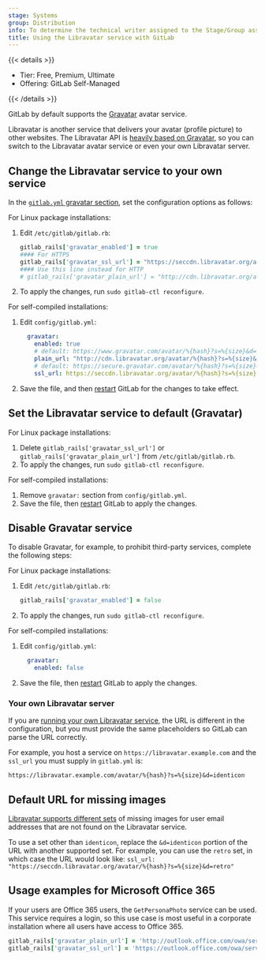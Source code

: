 ```yaml
---
stage: Systems
group: Distribution
info: To determine the technical writer assigned to the Stage/Group associated with this page, see https://handbook.gitlab.com/handbook/product/ux/technical-writing/#assignments
title: Using the Libravatar service with GitLab
---
```


{{< details >}}

- Tier: Free, Premium, Ultimate
- Offering: GitLab Self-Managed

{{< /details >}}

GitLab by default supports the [Gravatar](https://gravatar.com) avatar service.

Libravatar is another service that delivers your avatar (profile picture) to
other websites. The Libravatar API is
[heavily based on Gravatar](https://wiki.libravatar.org/api/), so you can
switch to the Libravatar avatar service or even your own Libravatar
server.

## Change the Libravatar service to your own service

In the [`gitlab.yml` gravatar section](https://gitlab.com/gitlab-org/gitlab/-/blob/68dac188ec6b1b03d53365e7579422f44cbe7a1c/config/gitlab.yml.example#L469-476), set
the configuration options as follows:

For Linux package installations:

1. Edit `/etc/gitlab/gitlab.rb`:

   ```ruby
   gitlab_rails['gravatar_enabled'] = true
   #### For HTTPS
   gitlab_rails['gravatar_ssl_url'] = "https://seccdn.libravatar.org/avatar/%{hash}?s=%{size}&d=identicon"
   #### Use this line instead for HTTP
   # gitlab_rails['gravatar_plain_url'] = "http://cdn.libravatar.org/avatar/%{hash}?s=%{size}&d=identicon"
   ```

1. To apply the changes, run `sudo gitlab-ctl reconfigure`.

For self-compiled installations:

1. Edit `config/gitlab.yml`:

   ```yaml
     gravatar:
       enabled: true
       # default: https://www.gravatar.com/avatar/%{hash}?s=%{size}&d=identicon
       plain_url: "http://cdn.libravatar.org/avatar/%{hash}?s=%{size}&d=identicon"
       # default: https://secure.gravatar.com/avatar/%{hash}?s=%{size}&d=identicon
       ssl_url: https://seccdn.libravatar.org/avatar/%{hash}?s=%{size}&d=identicon"
   ```

1. Save the file, and then [restart](restart_gitlab.md#self-compiled-installations)
   GitLab for the changes to take effect.

## Set the Libravatar service to default (Gravatar)

For Linux package installations:

1. Delete `gitlab_rails['gravatar_ssl_url']` or `gitlab_rails['gravatar_plain_url']` from `/etc/gitlab/gitlab.rb`.
1. To apply the changes, run `sudo gitlab-ctl reconfigure`.

For self-compiled installations:

1. Remove `gravatar:` section from `config/gitlab.yml`.
1. Save the file, then [restart](restart_gitlab.md#self-compiled-installations)
   GitLab to apply the changes.

## Disable Gravatar service

To disable Gravatar, for example, to prohibit third-party services, complete the following steps:

For Linux package installations:

1. Edit `/etc/gitlab/gitlab.rb`:

   ```ruby
   gitlab_rails['gravatar_enabled'] = false
   ```

1. To apply the changes, run `sudo gitlab-ctl reconfigure`.

For self-compiled installations:

1. Edit `config/gitlab.yml`:

   ```yaml
     gravatar:
       enabled: false
   ```

1. Save the file, then [restart](restart_gitlab.md#self-compiled-installations)
   GitLab to apply the changes.

### Your own Libravatar server

If you are [running your own Libravatar service](https://wiki.libravatar.org/running_your_own/),
the URL is different in the configuration, but you must provide the same
placeholders so GitLab can parse the URL correctly.

For example, you host a service on `https://libravatar.example.com` and the
`ssl_url` you must supply in `gitlab.yml` is:

`https://libravatar.example.com/avatar/%{hash}?s=%{size}&d=identicon`

## Default URL for missing images

[Libravatar supports different sets](https://wiki.libravatar.org/api/) of
missing images for user email addresses that are not found on the Libravatar
service.

To use a set other than `identicon`, replace the `&d=identicon` portion of the
URL with another supported set. For example, you can use the `retro` set, in
which case the URL would look like: `ssl_url: "https://seccdn.libravatar.org/avatar/%{hash}?s=%{size}&d=retro"`

## Usage examples for Microsoft Office 365

If your users are Office 365 users, the `GetPersonaPhoto` service can be used.
This service requires a login, so this use case is most useful in a
corporate installation where all users have access to Office 365.

```ruby
gitlab_rails['gravatar_plain_url'] = 'http://outlook.office.com/owa/service.svc/s/GetPersonaPhoto?email=%{email}&size=HR120x120'
gitlab_rails['gravatar_ssl_url'] = 'https://outlook.office.com/owa/service.svc/s/GetPersonaPhoto?email=%{email}&size=HR120x120'
```

<!-- ## Troubleshooting

Include any troubleshooting steps that you can foresee. If you know beforehand what issues
one might have when setting this up, or when something is changed, or on upgrading, it's
important to describe those, too. Think of things that may go wrong and include them here.
This is important to minimize requests for support, and to avoid doc comments with
questions that you know someone might ask.

Each scenario can be a third-level heading, for example `### Getting error message X`.
If you have none to add when creating a doc, leave this section in place
but commented out to help encourage others to add to it in the future. -->
